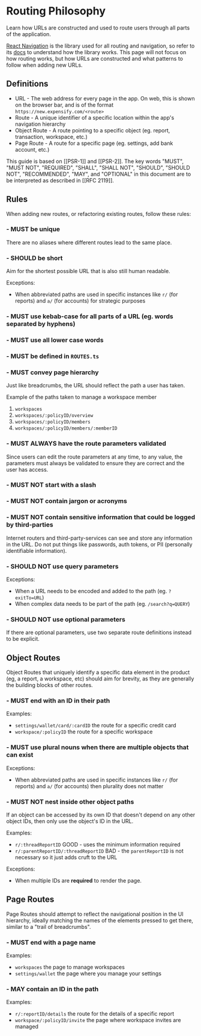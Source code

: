 # Routing Philosophy
Learn how URLs are constructed and used to route users through all parts of the application.

[React Navigation](https://reactnavigation.org/) is the library used for all routing and navigation, so refer to its [docs](https://reactnavigation.org/docs/getting-started) to understand how the library works. This page will not focus on how routing works, but how URLs are constructed and what patterns to follow when adding new URLs.

## Definitions
- URL - The web address for every page in the app. On web, this is shown on the browser bar, and is of the format `https://new.expensify.com/<route>`
- Route - A unique identifier of a specific location within the app's navigation hierarchy
- Object Route - A route pointing to a specific object (eg. report, transaction, workspace, etc.)
- Page Route - A route for a specific page (eg. settings, add bank account, etc.)

This guide is based on [[PSR-1]] and [[PSR-2]].
The key words "MUST", "MUST NOT", "REQUIRED", "SHALL", "SHALL NOT", "SHOULD", "SHOULD NOT", "RECOMMENDED", "MAY", and
"OPTIONAL" in this document are to be interpreted as described in [[RFC 2119]].

## Rules
When adding new routes, or refactoring existing routes, follow these rules:

### - MUST be unique
There are no aliases where different routes lead to the same place.

### - SHOULD be short
Aim for the shortest possible URL that is also still human readable.

Exceptions:
- When abbreviated paths are used in specific instances like `r/` (for reports) and `a/` (for accounts) for strategic purposes

### - MUST use kebab-case for all parts of a URL (eg. words separated by hyphens)
### - MUST use all lower case words
### - MUST be defined in `ROUTES.ts`
### - MUST convey page hierarchy
Just like breadcrumbs, the URL should reflect the path a user has taken.

Example of the paths taken to manage a workspace member
1. `workspaces`
1. `workspaces/:policyID/overview`
1. `workspaces/:policyID/members`
1. `workspaces/:policyID/members/:memberID`

### - MUST ALWAYS have the route parameters validated
Since users can edit the route parameters at any time, to any value, the parameters must always be validated to ensure they are correct and the user has access.

### - MUST NOT start with a slash
### - MUST NOT contain jargon or acronyms
### - MUST NOT contain sensitive information that could be logged by third-parties
Internet routers and third-party-services can see and store any information in the URL. Do not put things like passwords, auth tokens, or PII (personally identifiable information).

### - SHOULD NOT use query parameters
Exceptions:
- When a URL needs to be encoded and added to the path (eg. `?exitTo=URL`)
- When complex data needs to be part of the path (eg. `/search?q=QUERY`)

### - SHOULD NOT use optional parameters
If there are optional parameters, use two separate route definitions instead to be explicit.

## Object Routes
Object Routes that uniquely identify a specific data element in the product (eg, a report, a workspace, etc) should aim for brevity, as they are generally the building blocks of other routes.

### - MUST end with an ID in their path
Examples:

- `settings/wallet/card/:cardID` the route for a specific credit card
- `workspace/:policyID` the route for a specific workspace

### - MUST use plural nouns when there are multiple objects that can exist
Exceptions:

- When abbreviated paths are used in specific instances like `r/` (for reports) and `a/` (for accounts) then plurality does not matter

### - MUST NOT nest inside other object paths
If an object can be accessed by its own ID that doesn't depend on any other object IDs, then only use the object's ID in the URL.

Examples:
- `r/:threadReportID` GOOD - uses the minimum information required
- `r/:parentReportID/:threadReportID` BAD - the `parentReportID` is not necessary so it just adds cruft to the URL

Exceptions:

- When multiple IDs are **required** to render the page.

## Page Routes
Page Routes should attempt to reflect the navigational position in the UI hierarchy, ideally matching the names of the elements pressed to get there, similar to a "trail of breadcrumbs".

### - MUST end with a page name
Examples:

- `workspaces` the page to manage workspaces
- `settings/wallet` the page where you manage your settings

### - MAY contain an ID in the path
Examples:

- `r/:reportID/details` the route for the details of a specific report
- `workspace/:policyID/invite` the page where workspace invites are managed

